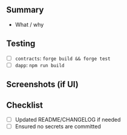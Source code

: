 ## Summary

- What / why

## Testing

- [ ] `contracts`: `forge build && forge test`
- [ ] `dapp`: `npm run build`

## Screenshots (if UI)

## Checklist

- [ ] Updated README/CHANGELOG if needed
- [ ] Ensured no secrets are committed
